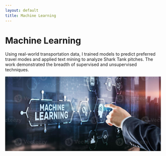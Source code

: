 ```yaml
---
layout: default
title: Machine Learning
---
```


# Machine Learning

Using real-world transportation data, I trained models to predict preferred travel modes and applied text mining to analyze Shark Tank pitches. The work demonstrated the breadth of supervised and unsupervised techniques.

![Machine learning](../assets/img/machine-learning.jpeg)
